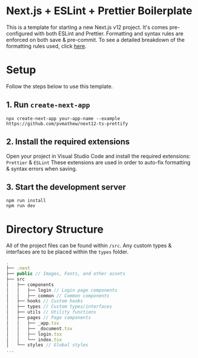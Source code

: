 # Next.js + ESLint + Prettier Boilerplate

This is a template for starting a new Next.js v12 project. It's comes pre-configured with both ESLint and Prettier.
Formatting and syntax rules are enforced on both save & pre-commit. To see a detailed breakdown of the formatting rules used, click [here](.eslintrc.json).

# Setup

Follow the steps below to use this template.

## 1. Run `create-next-app`

```shell
npx create-next-app your-app-name --example https://github.com/pvmathew/next12-ts-prettify
```

## 2. Install the required extensions

Open your project in Visual Studio Code and install the required extensions: `Prettier` & `ESLint`
These extensions are used in order to auto-fix formatting & syntax errors when saving.

## 3. Start the development server

```shell
npm run install
npm run dev
```

# Directory Structure

All of the project files can be found within `/src`.
Any custom types & interfaces are to be placed within the `types` folder.

```js
.
├── .next
├── public // Images, Fonts, and other assets
├── src
│   ├── components
│   │   ├── login // Login page components
│   │   ├── common // Common components
│   ├── hooks // Custom hooks
│   ├── types // Custom types/interfaces
│   ├── utils // Utility functions
│   ├── pages // Page components
│   │   ├── _app.tsx
│   │   ├── _document.tsx
│   │   ├── login.tsx
│   │   └── index.tsx
│   └── styles // Global styles
...
```
